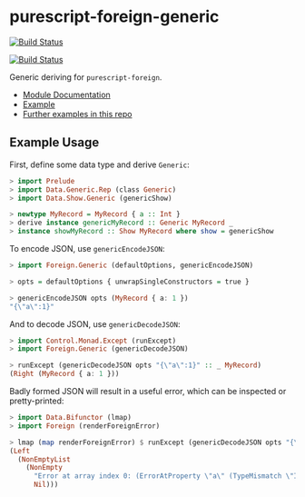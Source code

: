 # purescript-foreign-generic

[![Build Status](https://github.com/paf31/purescript-foreign-generic/actions/workflows/ci.yml/badge.svg)](https://github.com/paf31/purescript-foreign-generic/actions/workflows/ci.yml)

[![Build Status](https://travis-ci.org/paf31/purescript-foreign-generic.svg?branch=master)](https://travis-ci.org/paf31/purescript-foreign-generic)

Generic deriving for `purescript-foreign`.

- [Module Documentation](generated-docs/Foreign/Generic.md)
- [Example](test/Main.purs)
- [Further examples in this repo](https://github.com/justinwoo/purescript-howto-foreign-generic)

## Example Usage

First, define some data type and derive `Generic`:

```purescript
> import Prelude
> import Data.Generic.Rep (class Generic)
> import Data.Show.Generic (genericShow)

> newtype MyRecord = MyRecord { a :: Int }
> derive instance genericMyRecord :: Generic MyRecord _
> instance showMyRecord :: Show MyRecord where show = genericShow
```

To encode JSON, use `genericEncodeJSON`:

```purescript
> import Foreign.Generic (defaultOptions, genericEncodeJSON)

> opts = defaultOptions { unwrapSingleConstructors = true }

> genericEncodeJSON opts (MyRecord { a: 1 })
"{\"a\":1}"
```

And to decode JSON, use `genericDecodeJSON`:

```purescript
> import Control.Monad.Except (runExcept)
> import Foreign.Generic (genericDecodeJSON)

> runExcept (genericDecodeJSON opts "{\"a\":1}" :: _ MyRecord)
(Right (MyRecord { a: 1 }))
```

Badly formed JSON will result in a useful error, which can be inspected or pretty-printed:

```purescript
> import Data.Bifunctor (lmap)
> import Foreign (renderForeignError)

> lmap (map renderForeignError) $ runExcept (genericDecodeJSON opts "{\"a\":\"abc\"}" :: _ MyRecord)
(Left
  (NonEmptyList
    (NonEmpty
      "Error at array index 0: (ErrorAtProperty \"a\" (TypeMismatch \"Int\" \"String\"))"
      Nil)))
```
